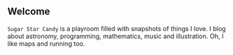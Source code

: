 ## Welcome

`Sugar Star Candy` is a playroom filled with snapshots of things I love. I blog about astronomy, programming, mathematics, music and illustration. Oh, I like maps and running too.
